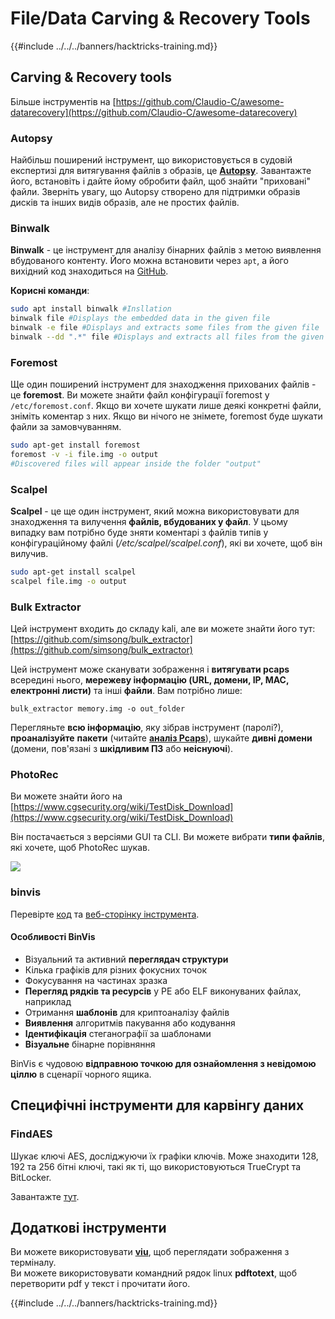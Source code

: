 # File/Data Carving & Recovery Tools

{{#include ../../../banners/hacktricks-training.md}}

## Carving & Recovery tools

Більше інструментів на [https://github.com/Claudio-C/awesome-datarecovery](https://github.com/Claudio-C/awesome-datarecovery)

### Autopsy

Найбільш поширений інструмент, що використовується в судовій експертизі для витягування файлів з образів, це [**Autopsy**](https://www.autopsy.com/download/). Завантажте його, встановіть і дайте йому обробити файл, щоб знайти "приховані" файли. Зверніть увагу, що Autopsy створено для підтримки образів дисків та інших видів образів, але не простих файлів.

### Binwalk <a href="#binwalk" id="binwalk"></a>

**Binwalk** - це інструмент для аналізу бінарних файлів з метою виявлення вбудованого контенту. Його можна встановити через `apt`, а його вихідний код знаходиться на [GitHub](https://github.com/ReFirmLabs/binwalk).

**Корисні команди**:
```bash
sudo apt install binwalk #Insllation
binwalk file #Displays the embedded data in the given file
binwalk -e file #Displays and extracts some files from the given file
binwalk --dd ".*" file #Displays and extracts all files from the given file
```
### Foremost

Ще один поширений інструмент для знаходження прихованих файлів - це **foremost**. Ви можете знайти файл конфігурації foremost у `/etc/foremost.conf`. Якщо ви хочете шукати лише деякі конкретні файли, зніміть коментар з них. Якщо ви нічого не знімете, foremost буде шукати файли за замовчуванням.
```bash
sudo apt-get install foremost
foremost -v -i file.img -o output
#Discovered files will appear inside the folder "output"
```
### **Scalpel**

**Scalpel** - це ще один інструмент, який можна використовувати для знаходження та вилучення **файлів, вбудованих у файл**. У цьому випадку вам потрібно буде зняти коментарі з файлів типів у конфігураційному файлі (_/etc/scalpel/scalpel.conf_), які ви хочете, щоб він вилучив.
```bash
sudo apt-get install scalpel
scalpel file.img -o output
```
### Bulk Extractor

Цей інструмент входить до складу kali, але ви можете знайти його тут: [https://github.com/simsong/bulk_extractor](https://github.com/simsong/bulk_extractor)

Цей інструмент може сканувати зображення і **витягувати pcaps** всередині нього, **мережеву інформацію (URL, домени, IP, MAC, електронні листи)** та інші **файли**. Вам потрібно лише:
```
bulk_extractor memory.img -o out_folder
```
Перегляньте **всю інформацію**, яку зібрав інструмент (паролі?), **проаналізуйте** **пакети** (читайте [**аналіз Pcaps**](../pcap-inspection/index.html)), шукайте **дивні домени** (домени, пов'язані з **шкідливим ПЗ** або **неіснуючі**).

### PhotoRec

Ви можете знайти його на [https://www.cgsecurity.org/wiki/TestDisk_Download](https://www.cgsecurity.org/wiki/TestDisk_Download)

Він постачається з версіями GUI та CLI. Ви можете вибрати **типи файлів**, які хочете, щоб PhotoRec шукав.

![](<../../../images/image (524).png>)

### binvis

Перевірте [код](https://code.google.com/archive/p/binvis/) та [веб-сторінку інструмента](https://binvis.io/#/).

#### Особливості BinVis

- Візуальний та активний **переглядач структури**
- Кілька графіків для різних фокусних точок
- Фокусування на частинах зразка
- **Перегляд рядків та ресурсів** у PE або ELF виконуваних файлах, наприклад
- Отримання **шаблонів** для криптоаналізу файлів
- **Виявлення** алгоритмів пакування або кодування
- **Ідентифікація** стеганографії за шаблонами
- **Візуальне** бінарне порівняння

BinVis є чудовою **відправною точкою для ознайомлення з невідомою ціллю** в сценарії чорного ящика.

## Специфічні інструменти для карвінгу даних

### FindAES

Шукає ключі AES, досліджуючи їх графіки ключів. Може знаходити 128, 192 та 256 бітні ключі, такі як ті, що використовуються TrueCrypt та BitLocker.

Завантажте [тут](https://sourceforge.net/projects/findaes/).

## Додаткові інструменти

Ви можете використовувати [**viu**](https://github.com/atanunq/viu), щоб переглядати зображення з терміналу.\
Ви можете використовувати командний рядок linux **pdftotext**, щоб перетворити pdf у текст і прочитати його.

{{#include ../../../banners/hacktricks-training.md}}
